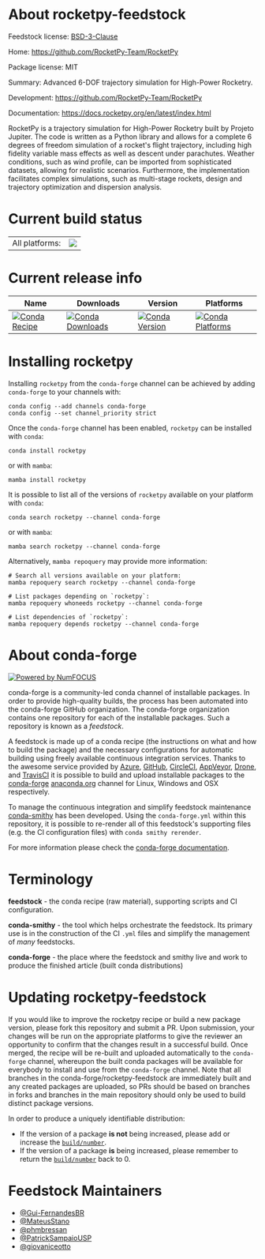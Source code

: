 About rocketpy-feedstock
========================

Feedstock license: [BSD-3-Clause](https://github.com/conda-forge/rocketpy-feedstock/blob/main/LICENSE.txt)

Home: https://github.com/RocketPy-Team/RocketPy

Package license: MIT

Summary: Advanced 6-DOF trajectory simulation for High-Power Rocketry.

Development: https://github.com/RocketPy-Team/RocketPy

Documentation: https://docs.rocketpy.org/en/latest/index.html

RocketPy is a trajectory simulation for High-Power Rocketry built by
Projeto Jupiter. The code is written as a Python library and allows
for a complete 6 degrees of freedom simulation of a rocket's flight
trajectory, including high fidelity variable mass effects as well as
descent under parachutes. Weather conditions, such as wind profile,
can be imported from sophisticated datasets, allowing for realistic
scenarios. Furthermore, the implementation facilitates complex simulations,
such as multi-stage rockets, design and trajectory optimization and
dispersion analysis.


Current build status
====================


<table><tr><td>All platforms:</td>
    <td>
      <a href="https://dev.azure.com/conda-forge/feedstock-builds/_build/latest?definitionId=9334&branchName=main">
        <img src="https://dev.azure.com/conda-forge/feedstock-builds/_apis/build/status/rocketpy-feedstock?branchName=main">
      </a>
    </td>
  </tr>
</table>

Current release info
====================

| Name | Downloads | Version | Platforms |
| --- | --- | --- | --- |
| [![Conda Recipe](https://img.shields.io/badge/recipe-rocketpy-green.svg)](https://anaconda.org/conda-forge/rocketpy) | [![Conda Downloads](https://img.shields.io/conda/dn/conda-forge/rocketpy.svg)](https://anaconda.org/conda-forge/rocketpy) | [![Conda Version](https://img.shields.io/conda/vn/conda-forge/rocketpy.svg)](https://anaconda.org/conda-forge/rocketpy) | [![Conda Platforms](https://img.shields.io/conda/pn/conda-forge/rocketpy.svg)](https://anaconda.org/conda-forge/rocketpy) |

Installing rocketpy
===================

Installing `rocketpy` from the `conda-forge` channel can be achieved by adding `conda-forge` to your channels with:

```
conda config --add channels conda-forge
conda config --set channel_priority strict
```

Once the `conda-forge` channel has been enabled, `rocketpy` can be installed with `conda`:

```
conda install rocketpy
```

or with `mamba`:

```
mamba install rocketpy
```

It is possible to list all of the versions of `rocketpy` available on your platform with `conda`:

```
conda search rocketpy --channel conda-forge
```

or with `mamba`:

```
mamba search rocketpy --channel conda-forge
```

Alternatively, `mamba repoquery` may provide more information:

```
# Search all versions available on your platform:
mamba repoquery search rocketpy --channel conda-forge

# List packages depending on `rocketpy`:
mamba repoquery whoneeds rocketpy --channel conda-forge

# List dependencies of `rocketpy`:
mamba repoquery depends rocketpy --channel conda-forge
```


About conda-forge
=================

[![Powered by
NumFOCUS](https://img.shields.io/badge/powered%20by-NumFOCUS-orange.svg?style=flat&colorA=E1523D&colorB=007D8A)](https://numfocus.org)

conda-forge is a community-led conda channel of installable packages.
In order to provide high-quality builds, the process has been automated into the
conda-forge GitHub organization. The conda-forge organization contains one repository
for each of the installable packages. Such a repository is known as a *feedstock*.

A feedstock is made up of a conda recipe (the instructions on what and how to build
the package) and the necessary configurations for automatic building using freely
available continuous integration services. Thanks to the awesome service provided by
[Azure](https://azure.microsoft.com/en-us/services/devops/), [GitHub](https://github.com/),
[CircleCI](https://circleci.com/), [AppVeyor](https://www.appveyor.com/),
[Drone](https://cloud.drone.io/welcome), and [TravisCI](https://travis-ci.com/)
it is possible to build and upload installable packages to the
[conda-forge](https://anaconda.org/conda-forge) [anaconda.org](https://anaconda.org/)
channel for Linux, Windows and OSX respectively.

To manage the continuous integration and simplify feedstock maintenance
[conda-smithy](https://github.com/conda-forge/conda-smithy) has been developed.
Using the ``conda-forge.yml`` within this repository, it is possible to re-render all of
this feedstock's supporting files (e.g. the CI configuration files) with ``conda smithy rerender``.

For more information please check the [conda-forge documentation](https://conda-forge.org/docs/).

Terminology
===========

**feedstock** - the conda recipe (raw material), supporting scripts and CI configuration.

**conda-smithy** - the tool which helps orchestrate the feedstock.
                   Its primary use is in the construction of the CI ``.yml`` files
                   and simplify the management of *many* feedstocks.

**conda-forge** - the place where the feedstock and smithy live and work to
                  produce the finished article (built conda distributions)


Updating rocketpy-feedstock
===========================

If you would like to improve the rocketpy recipe or build a new
package version, please fork this repository and submit a PR. Upon submission,
your changes will be run on the appropriate platforms to give the reviewer an
opportunity to confirm that the changes result in a successful build. Once
merged, the recipe will be re-built and uploaded automatically to the
`conda-forge` channel, whereupon the built conda packages will be available for
everybody to install and use from the `conda-forge` channel.
Note that all branches in the conda-forge/rocketpy-feedstock are
immediately built and any created packages are uploaded, so PRs should be based
on branches in forks and branches in the main repository should only be used to
build distinct package versions.

In order to produce a uniquely identifiable distribution:
 * If the version of a package **is not** being increased, please add or increase
   the [``build/number``](https://docs.conda.io/projects/conda-build/en/latest/resources/define-metadata.html#build-number-and-string).
 * If the version of a package **is** being increased, please remember to return
   the [``build/number``](https://docs.conda.io/projects/conda-build/en/latest/resources/define-metadata.html#build-number-and-string)
   back to 0.

Feedstock Maintainers
=====================

* [@Gui-FernandesBR](https://github.com/Gui-FernandesBR/)
* [@MateusStano](https://github.com/MateusStano/)
* [@phmbressan](https://github.com/phmbressan/)
* [@PatrickSampaioUSP](https://github.com/PatrickSampaioUSP/)
* [@giovaniceotto](https://github.com/giovaniceotto/)

